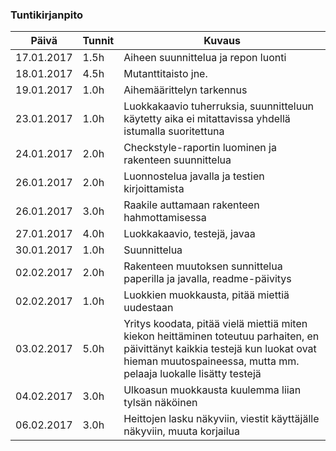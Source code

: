 ### Tuntikirjanpito
Päivä | Tunnit | Kuvaus
--------------- | ----- | ------
17.01.2017 | 1.5h | Aiheen suunnittelua ja repon luonti
18.01.2017 | 4.5h | Mutanttitaisto jne.
19.01.2017 | 1.0h | Aihemäärittelyn tarkennus
23.01.2017 | 1.0h | Luokkakaavio tuherruksia, suunnitteluun käytetty aika ei mitattavissa yhdellä istumalla suoritettuna
24.01.2017 | 2.0h | Checkstyle-raportin luominen ja rakenteen suunnittelua
26.01.2017 | 2.0h | Luonnostelua javalla ja testien kirjoittamista
26.01.2017 | 3.0h | Raakile auttamaan rakenteen hahmottamisessa
27.01.2017 | 4.0h | Luokkakaavio, testejä, javaa
30.01.2017 | 1.0h | Suunnittelua
02.02.2017 | 2.0h | Rakenteen muutoksen sunnittelua paperilla ja javalla, readme-päivitys
02.02.2017 | 1.0h | Luokkien muokkausta, pitää miettiä uudestaan
03.02.2017 | 5.0h | Yritys koodata, pitää vielä miettiä miten kiekon heittäminen toteutuu parhaiten, en päivittänyt kaikkia testejä kun luokat ovat hieman muutospaineessa, mutta mm. pelaaja luokalle lisätty testejä
04.02.2017 | 3.0h | Ulkoasun muokkausta kuulemma liian tylsän näköinen
06.02.2017 | 3.0h | Heittojen lasku näkyviin, viestit käyttäjälle näkyviin, muuta korjailua
